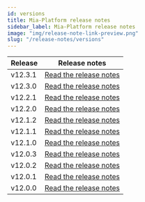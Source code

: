 ```yaml
---
id: versions
title: Mia-Platform release notes
sidebar_label: Mia-Platform release notes
image: "img/release-note-link-preview.png"
slug: "/release-notes/versions"
---
```

| Release | Release notes                              |
|---------|--------------------------------------------|
| v12.3.1 | [Read the release notes](/release-notes/v12.3.1.md) |
| v12.3.0 | [Read the release notes](/release-notes/v12.3.0.md) |
| v12.2.1 | [Read the release notes](/release-notes/v12.2.1.md) |
| v12.2.0 | [Read the release notes](/release-notes/v12.2.0.md) |
| v12.1.2 | [Read the release notes](/release-notes/v12.1.2.md) |
| v12.1.1 | [Read the release notes](/release-notes/v12.1.1.md) |
| v12.1.0 | [Read the release notes](/release-notes/v12.1.0.md) |
| v12.0.3 | [Read the release notes](/release-notes/v12.0.3.md) |
| v12.0.2 | [Read the release notes](/release-notes/v12.0.2.md) |
| v12.0.1 | [Read the release notes](/release-notes/v12.0.1.md) |
| v12.0.0 | [Read the release notes](/release-notes/v12.0.0.md) |
